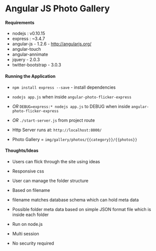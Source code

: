 
Angular JS Photo Gallery
========================

#### Requirements

* nodejs : v0.10.15
* express : ~3.4.7
* angular-js - 1.2.6 - http://angularjs.org/
* angular-touch
* angular-annimate
* jquery - 2.0.3
* twitter-bootstrap - 3.0.3

#### Running the Application

* `npm install express --save` - install dependencies

* `nodejs app.js` when inside `angular-photo-flicker-express`

* _OR_ `DEBUG=express:* nodejs app.js` to DEBUG when inside `angular-photo-flicker-express`

* _OR_ `./start-server.js` from project route

* Http Server runs at: `http://localhost:8000/`

* Photo Gallery = `img/gallery/photos/{{category}}/{{photos}}`

#### Thoughts/Ideas

* Users can flick through the site using ideas
* Responsive css

* User can manage the folder structure
* Based on filename
* filename matches database schema which can hold meta data
* Possible folder meta data based on simple JSON format file which is inside each folder

* Run on node.js
* Multi session
* No security required

    

